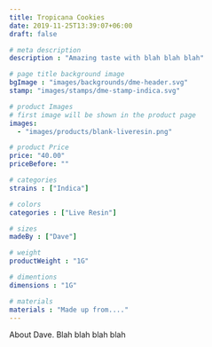 ```yaml
---
title: Tropicana Cookies
date: 2019-11-25T13:39:07+06:00
draft: false

# meta description
description : "Amazing taste with blah blah blah"

# page title background image
bgImage : "images/backgrounds/dme-header.svg"
stamp: "images/stamps/dme-stamp-indica.svg"

# product Images
# first image will be shown in the product page
images:
  - "images/products/blank-liveresin.png"

# product Price
price: "40.00"
priceBefore: ""

# categories
strains : ["Indica"]

# colors 
categories : ["Live Resin"]

# sizes
madeBy : ["Dave"]

# weight
productWeight : "1G"

# dimentions
dimensions : "1G"

# materials
materials : "Made up from...."
---
```


About Dave. Blah blah blah blah